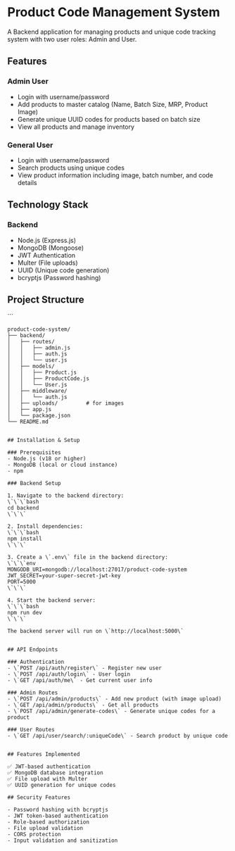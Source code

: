 # Product Code Management System

A Backend application for managing products and unique code tracking system with two user roles: Admin and User.

## Features

### Admin User
- Login with username/password
- Add products to master catalog (Name, Batch Size, MRP, Product Image)
- Generate unique UUID codes for products based on batch size
- View all products and manage inventory

### General User
- Login with username/password
- Search products using unique codes
- View product information including image, batch number, and code details

## Technology Stack

### Backend
- Node.js (Express.js)
- MongoDB (Mongoose)
- JWT Authentication
- Multer (File uploads)
- UUID (Unique code generation)
- bcryptjs (Password hashing)



## Project Structure

\`\`\`
```
product-code-system/
├── backend/
│   ├── routes/
│   │   ├── admin.js
│   │   ├── auth.js
│   │   └── user.js
│   ├── models/
│   │   ├── Product.js
│   │   ├── ProductCode.js
│   │   └── User.js
│   ├── middleware/
│   │   └── auth.js
│   ├── uploads/         # for images
│   ├── app.js
│   └── package.json
└── README.md
```
```

## Installation & Setup

### Prerequisites
- Node.js (v18 or higher)
- MongoDB (local or cloud instance)
- npm 

### Backend Setup

1. Navigate to the backend directory:
\`\`\`bash
cd backend
\`\`\`

2. Install dependencies:
\`\`\`bash
npm install
\`\`\`

3. Create a \`.env\` file in the backend directory:
\`\`\`env
MONGODB_URI=mongodb://localhost:27017/product-code-system
JWT_SECRET=your-super-secret-jwt-key
PORT=5000
\`\`\`

4. Start the backend server:
\`\`\`bash
npm run dev
\`\`\`

The backend server will run on \`http://localhost:5000\`


## API Endpoints

### Authentication
- \`POST /api/auth/register\` - Register new user
- \`POST /api/auth/login\` - User login
- \`GET /api/auth/me\` - Get current user info

### Admin Routes
- \`POST /api/admin/products\` - Add new product (with image upload)
- \`GET /api/admin/products\` - Get all products
- \`POST /api/admin/generate-codes\` - Generate unique codes for a product

### User Routes
- \`GET /api/user/search/:uniqueCode\` - Search product by unique code


## Features Implemented

✅ JWT-based authentication
✅ MongoDB database integration
✅ File upload with Multer
✅ UUID generation for unique codes

## Security Features

- Password hashing with bcryptjs
- JWT token-based authentication
- Role-based authorization
- File upload validation
- CORS protection
- Input validation and sanitization


